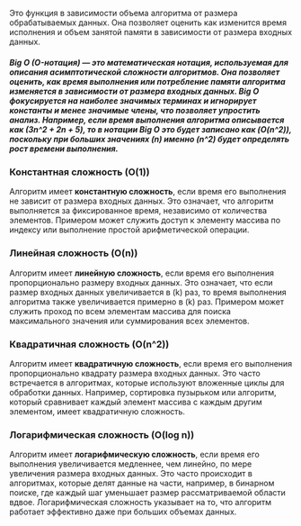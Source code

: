Это функция в зависимости объема алгоритма от размера обрабатываемых данных.
Она позволяет оценить как изменится время исполнения и объем занятой памяти в зависимости от размера входных данных.

##### **Big O** (O-нотация) — это математическая нотация, используемая для описания асимптотической сложности алгоритмов. Она позволяет оценить, как время выполнения или потребление памяти алгоритма изменяется в зависимости от размера входных данных. Big O фокусируется на наиболее значимых терминах и игнорирует константы и менее значимые члены, что позволяет упростить анализ. Например, если время выполнения алгоритма описывается как (3n^2 + 2n + 5), то в нотации Big O это будет записано как (O(n^2)), поскольку при больших значениях (n) именно (n^2) будет определять рост времени выполнения.

### Константная сложность (O(1))

Алгоритм имеет **константную сложность**, если время его выполнения не зависит от размера входных данных. Это означает, что алгоритм выполняется за фиксированное время, независимо от количества элементов. Примером может служить доступ к элементу массива по индексу или выполнение простой арифметической операции.

### Линейная сложность (O(n))

Алгоритм имеет **линейную сложность**, если время его выполнения пропорционально размеру входных данных. Это означает, что если размер входных данных увеличивается в (k) раз, то время выполнения алгоритма также увеличивается примерно в (k) раз. Примером может служить проход по всем элементам массива для поиска максимального значения или суммирования всех элементов.

### Квадратичная сложность (O(n^2))

Алгоритм имеет **квадратичную сложность**, если время его выполнения пропорционально квадрату размера входных данных. Это часто встречается в алгоритмах, которые используют вложенные циклы для обработки данных. Например, сортировка пузырьком или алгоритм, который сравнивает каждый элемент массива с каждым другим элементом, имеет квадратичную сложность.

### Логарифмическая сложность (O(log n))

Алгоритм имеет **логарифмическую сложность**, если время его выполнения увеличивается медленнее, чем линейно, по мере увеличения размера входных данных. Это часто происходит в алгоритмах, которые делят данные на части, например, в бинарном поиске, где каждый шаг уменьшает размер рассматриваемой области вдвое. Логарифмическая сложность указывает на то, что алгоритм работает эффективно даже при больших объемах данных.